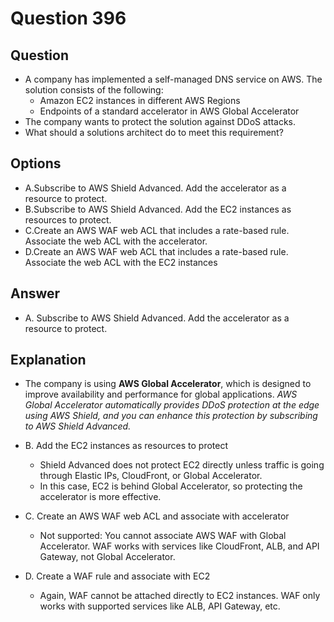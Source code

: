 # Question 396
## Question
* A company has implemented a self-managed DNS service on AWS. The solution consists of the following:
    * Amazon EC2 instances in different AWS Regions
    * Endpoints of a standard accelerator in AWS Global Accelerator
* The company wants to protect the solution against DDoS attacks.
* What should a solutions architect do to meet this requirement?

## Options
* A.Subscribe to AWS Shield Advanced. Add the accelerator as a resource to protect.
* B.Subscribe to AWS Shield Advanced. Add the EC2 instances as resources to protect.
* C.Create an AWS WAF web ACL that includes a rate-based rule. Associate the web ACL
with the accelerator.
* D.Create an AWS WAF web ACL that includes a rate-based rule. Associate the web ACL with the EC2 instances

## Answer
* A. Subscribe to AWS Shield Advanced. Add the accelerator as a resource to protect.

## Explanation
* The company is using **AWS Global Accelerator**, which is designed to improve availability and performance for global applications. *AWS Global Accelerator automatically provides DDoS protection at the edge using AWS Shield, and you can enhance this protection by subscribing to AWS Shield Advanced.*

* B. Add the EC2 instances as resources to protect
  * Shield Advanced does not protect EC2 directly unless traffic is going through Elastic IPs, CloudFront, or Global Accelerator.
  * In this case, EC2 is behind Global Accelerator, so protecting the accelerator is more effective.
* C. Create an AWS WAF web ACL and associate with accelerator
  * Not supported: You cannot associate AWS WAF with Global Accelerator. WAF works with services like CloudFront, ALB, and API Gateway, not Global Accelerator.
* D. Create a WAF rule and associate with EC2
  * Again, WAF cannot be attached directly to EC2 instances. WAF only works with supported services like ALB, API Gateway, etc.